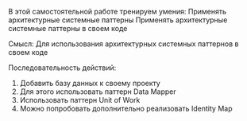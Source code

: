 В этой самостоятельной работе тренируем умения:
    Применять архитектурные системные паттерны
    Применять архитектурные системные паттерны в своем коде

Смысл:
    Для использования архитектурных системных паттернов в своем коде

Последовательность действий:
1. Добавить базу данных к своему проекту
2. Для этого использовать паттерн Data Mapper
3. Использовать паттерн Unit of Work
4. Можно попробовать дополнительно реализовать Identity Map
